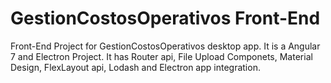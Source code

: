 # GestionCostosOperativos Front-End

Front-End Project for GestionCostosOperativos desktop app. It is a Angular 7 and Electron Project. It has Router api, File Upload Componets, Material Design, FlexLayout api, Lodash and Electron app integration.

